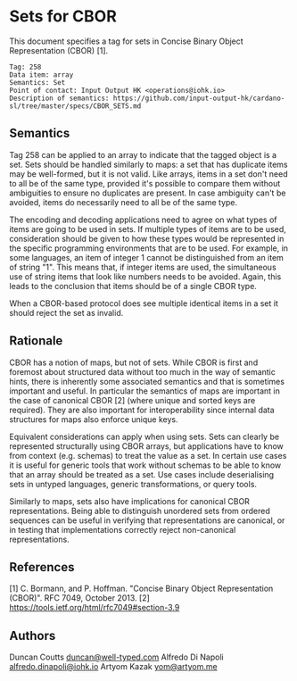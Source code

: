 # Sets for CBOR

This document specifies a tag for sets in Concise Binary Object Representation (CBOR) [1].

    Tag: 258
    Data item: array
    Semantics: Set
    Point of contact: Input Output HK <operations@iohk.io>
    Description of semantics: https://github.com/input-output-hk/cardano-sl/tree/master/specs/CBOR_SETS.md

## Semantics

Tag 258 can be applied to an array to indicate that the tagged object is a set. Sets should be handled
similarly to maps: a set that has duplicate items may be well-formed, but it is not valid. Like
arrays, items in a set don't need to all be of the same type, provided it's possible to compare them without
ambiguities to ensure no duplicates are present. In case ambiguity can't be avoided, items do necessarily
need to all be of the same type.

The encoding and decoding applications need to agree on what types of items are going to be used in sets.
If multiple types of items are to be used, consideration should be given to how these types would be
represented in the specific programming environments that are to be used.  For example, in some languages,
an item of integer 1 cannot be distinguished from an item of string "1". This means that, if integer
items are used, the simultaneous use of string items that look like numbers needs to be avoided.
Again, this leads to the conclusion that items should be of a single CBOR type.

When a CBOR-based protocol does see multiple identical items in a set it should reject the set as invalid.

## Rationale

CBOR has a notion of maps, but not of sets. While CBOR is first and foremost about structured data without
too much in the way of semantic hints, there is inherently some associated semantics and that is sometimes
important and useful. In particular the semantics of maps are important in the case of canonical CBOR [2]
(where unique and sorted keys are required). They are also important for interoperability since internal
data structures for maps also enforce unique keys.

Equivalent considerations can apply when using sets. Sets can clearly be represented structurally using
CBOR arrays, but applications have to know from context (e.g. schemas) to treat the value as a set.
In certain use cases it is useful for generic tools that work without schemas to be able to know that
an array should be treated as a set. Use cases include deserialising sets in untyped languages,
generic transformations, or query tools.

Similarly to maps, sets also have implications for canonical CBOR representations. Being able to distinguish
unordered sets from ordered sequences can be useful in verifying that representations are canonical,
or in testing that implementations correctly reject non-canonical representations.

## References

[1] C. Bormann, and P. Hoffman. "Concise Binary Object Representation (CBOR)". RFC 7049, October 2013.
[2] https://tools.ietf.org/html/rfc7049#section-3.9

## Authors

Duncan  Coutts    <duncan@well-typed.com>
Alfredo Di Napoli <alfredo.dinapoli@iohk.io>
Artyom  Kazak     <yom@artyom.me>

